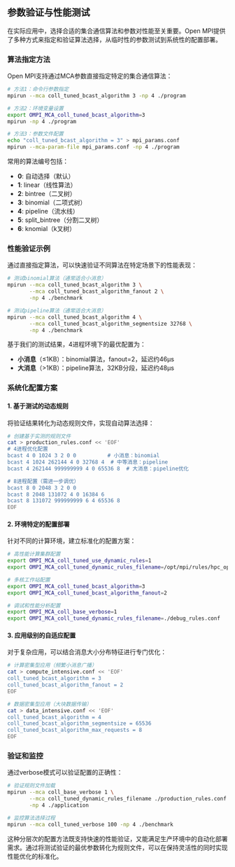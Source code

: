 ## 参数验证与性能测试

在实际应用中，选择合适的集合通信算法和参数对性能至关重要。Open MPI提供了多种方式来指定和验证算法选择，从临时性的参数测试到系统性的配置部署。

### 算法指定方法

Open MPI支持通过MCA参数直接指定特定的集合通信算法：

```bash
# 方法1：命令行参数指定
mpirun --mca coll_tuned_bcast_algorithm 3 -np 4 ./program

# 方法2：环境变量设置
export OMPI_MCA_coll_tuned_bcast_algorithm=3
mpirun -np 4 ./program

# 方法3：参数文件配置
echo "coll_tuned_bcast_algorithm = 3" > mpi_params.conf
mpirun --mca-param-file mpi_params.conf -np 4 ./program
```

常用的算法编号包括：
- **0**: 自动选择（默认）
- **1**: linear（线性算法）
- **2**: bintree（二叉树）
- **3**: binomial（二项式树）
- **4**: pipeline（流水线）
- **5**: split_bintree（分割二叉树）
- **6**: knomial（k叉树）

### 性能验证示例

通过直接指定算法，可以快速验证不同算法在特定场景下的性能表现：

```bash
# 测试binomial算法（通常适合小消息）
mpirun --mca coll_tuned_bcast_algorithm 3 \
       --mca coll_tuned_bcast_algorithm_fanout 2 \
       -np 4 ./benchmark

# 测试pipeline算法（通常适合大消息）  
mpirun --mca coll_tuned_bcast_algorithm 4 \
       --mca coll_tuned_bcast_algorithm_segmentsize 32768 \
       -np 4 ./benchmark
```

基于我们的测试结果，4进程环境下的最优配置为：
- **小消息**（≤1KB）：binomial算法，fanout=2，延迟约46μs
- **大消息**（>1KB）：pipeline算法，32KB分段，延迟约48μs

### 系统化配置方案

#### 1. 基于测试的动态规则

将验证结果转化为动态规则文件，实现自动算法选择：

```bash
# 创建基于实测的规则文件
cat > production_rules.conf << 'EOF'
# 4进程优化配置
bcast 4 0 1024 3 2 0 0          # 小消息：binomial
bcast 4 1024 262144 4 0 32768 4  # 中等消息：pipeline  
bcast 4 262144 999999999 4 0 65536 8  # 大消息：pipeline优化

# 8进程配置（需进一步调优）
bcast 8 0 2048 3 2 0 0
bcast 8 2048 131072 4 0 16384 6
bcast 8 131072 999999999 6 4 65536 8
EOF
```

#### 2. 环境特定的配置部署

针对不同的计算环境，建立标准化的配置方案：

```bash
# 高性能计算集群配置
export OMPI_MCA_coll_tuned_use_dynamic_rules=1
export OMPI_MCA_coll_tuned_dynamic_rules_filename=/opt/mpi/rules/hpc_optimized.conf

# 多核工作站配置  
export OMPI_MCA_coll_tuned_bcast_algorithm=3
export OMPI_MCA_coll_tuned_bcast_algorithm_fanout=2

# 调试和性能分析配置
export OMPI_MCA_coll_base_verbose=1
export OMPI_MCA_coll_tuned_dynamic_rules_filename=./debug_rules.conf
```

#### 3. 应用级别的自适应配置

对于复杂应用，可以结合消息大小分布特征进行专门优化：

```bash
# 计算密集型应用（频繁小消息广播）
cat > compute_intensive.conf << 'EOF'
coll_tuned_bcast_algorithm = 3
coll_tuned_bcast_algorithm_fanout = 2
EOF

# 数据密集型应用（大块数据传输）
cat > data_intensive.conf << 'EOF'
coll_tuned_bcast_algorithm = 4
coll_tuned_bcast_algorithm_segmentsize = 65536
coll_tuned_bcast_algorithm_max_requests = 8
EOF
```

### 验证和监控

通过verbose模式可以验证配置的正确性：

```bash
# 验证规则文件加载
mpirun --mca coll_base_verbose 1 \
       --mca coll_tuned_dynamic_rules_filename ./production_rules.conf \
       -np 4 ./application

# 监控算法选择过程
mpirun --mca coll_tuned_verbose 100 -np 4 ./benchmark
```

这种分层次的配置方法既支持快速的性能验证，又能满足生产环境中的自动化部署需求。通过将测试验证的最优参数转化为规则文件，可以在保持灵活性的同时实现性能优化的标准化。
